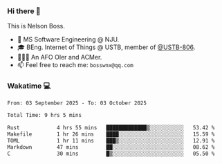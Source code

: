 ### Hi there 👋

<!--
**bosswnx/bosswnx** is a ✨ _special_ ✨ repository because its `README.md` (this file) appears on your GitHub profile.

Here are some ideas to get you started:

- 🔭 I’m currently working on ...
- 🌱 I’m currently learning ...
- 👯 I’m looking to collaborate on ...
- 🤔 I’m looking for help with ...
- 💬 Ask me about ...
- 📫 How to reach me: ...
- 😄 Pronouns: ...
- ⚡ Fun fact: ...
-->

This is Nelson Boss.

- 🏫 MS Software Engineering @ NJU.
- 🎓 BEng. Internet of Things @ USTB, member of [@USTB-806](https://ustb-806.github.io/).
- 🧑🏻‍💻 An AFO OIer and ACMer.
- 📫 Feel free to reach me: `bosswnx@qq.com`

### Wakatime 💻

<!--START_SECTION:waka-->

```txt
From: 03 September 2025 - To: 03 October 2025

Total Time: 9 hrs 5 mins

Rust            4 hrs 55 mins   █████████████▒░░░░░░░░░░░   53.42 %
Makefile        1 hr 26 mins    ████░░░░░░░░░░░░░░░░░░░░░   15.59 %
TOML            1 hr 11 mins    ███▒░░░░░░░░░░░░░░░░░░░░░   12.91 %
Markdown        47 mins         ██░░░░░░░░░░░░░░░░░░░░░░░   08.62 %
C               30 mins         █▒░░░░░░░░░░░░░░░░░░░░░░░   05.50 %
```

<!--END_SECTION:waka-->
